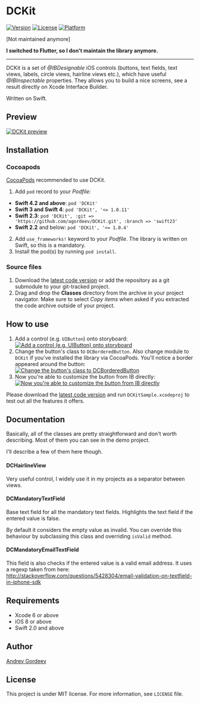 # DCKit

[![Version](https://img.shields.io/cocoapods/v/DCKit.svg?style=flat)](http://cocoapods.org/pods/DCKit)
[![License](https://img.shields.io/cocoapods/l/DCKit.svg?style=flat)](http://cocoapods.org/pods/DCKit)
[![Platform](https://img.shields.io/cocoapods/p/DCKit.svg?style=flat)](http://cocoapods.org/pods/DCKit)

[Not maintained anymore]

**I switched to Flutter, so I don't maintain the library anymore.**

---

DCKit is a set of *@IBDesignable* iOS controls (buttons, text fields, text views, labels, circle views, hairline views etc.), which have useful *@IBInspectable* properties. They allows you to build a nice screens, see a result directly on Xcode Interface Builder.

Written on Swift.

## Preview

[![DCKit preview](Images/screenshot_001.png)](Images/screenshot_001.png)

## Installation

### Cocoapods

[CocoaPods](http://www.cocoapods.org) recommended to use DCKit.

1. Add `pod` record to your *Podfile:*
  * **Swift 4.2 and above**: `pod 'DCKit'`
  * **Swift 3 and Swift 4**: `pod 'DCKit', '<= 1.0.11'`
  * **Swift 2.3**: `pod 'DCKit', :git => 'https://github.com/agordeev/DCKit.git', :branch => 'swift23'`
  * **Swift 2.2** and below: `pod 'DCKit', '<= 1.0.4'`
2. Add `use_frameworks!` keyword to your *Podfile*. The library is written on Swift, so this is a mandatory.
3. Install the pod(s) by running `pod install`.

### Source files

1. Download the [latest code version](https://github.com/agordeev/DCKit/archive/master.zip) or add the repository as a git submodule to your git-tracked project.
2. Drag and drop the **Classes** directory from the archive in your project navigator. Make sure to select *Copy items* when asked if you extracted the code archive outside of your project.

## How to use

1. Add a control (e.g. `UIButton`) onto storyboard:
[![Add a control (e.g. UIButton) onto storyboard](Images/screenshot_002.png)](Images/screenshot_002.png)
2. Change the button's class to `DCBorderedButton`. Also change module to `DCKit` if you've installed the library via CocoaPods. You'll notice a border appeared around the button:
[![Change the button's class to DCBorderedButton](Images/screenshot_003.png)](Images/screenshot_003.png)
3. Now you're able to customize the button from IB directly:
[![Now you're able to customize the button from IB directly](Images/screenshot_004.png)](Images/screenshot_004.png)

Please download the [latest code version](https://github.com/agordeev/DCKit/archive/master.zip) and run `DCKitSample.xcodeproj` to test out all the features it offers.

## Documentation

Basically, all of the classes are pretty straightforward and don't worth describing. Most of them you can see in the demo project.

I'll describe a few of them here though.

#### DCHairlineView

Very useful control, I widely use it in my projects as a separator between views.

#### DCMandatoryTextField

Base text field for all the mandatory text fields. Highlights the text field if the entered value is false.

By default it considers the empty value as invalid. You can override this behaviour by subclassing this class and overriding `isValid` method.

#### DCMandatoryEmailTextField

This field is also checks if the entered value is a valid email address. It uses a regexp taken from here: http://stackoverflow.com/questions/5428304/email-validation-on-textfield-in-iphone-sdk

## Requirements

* Xcode 6 or above
* iOS 8 or above
* Swift 2.0 and above

## Author

[Andrey Gordeev](http://stackoverflow.com/users/1321917/andrey-gordeev)

## License

This project is under MIT license. For more information, see `LICENSE` file.
